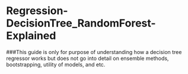 # Regression-DecisionTree_RandomForest-Explained

###This guide is only for purpose of understanding how a decision tree regressor works but does not go into detail on ensemble methods, bootstrapping, utility of models, and etc.
